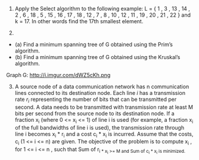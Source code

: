 1. Apply the Select algorithm to the following example: L = { 1 , 3 , 13 , 14 , 2 , 6 , 18 , 5 , 15 , 16 , 17 , 18 , 12 , 7 , 8 , 10 , 12 , 11 , 19 , 20 , 21 , 22 } and k = 17. In other words find the 17th smallest element.

2.
  - (a) Find a minimum spanning tree of G obtained using the Prim’s algorithm.
  - (b) Find a minimum spanning tree of G obtained using the Kruskal’s algorithm.
  
  Graph G: http://i.imgur.com/dWZ5cKh.png
  
3. A source node of a data communication network has n communication lines connected to its destination node. Each line *i* has a transmission  rate *r<sub>i</sub>* representing  the  number  of  bits that can be transmitted per second.  A data needs to be transmitted with transmission rate at least M bits per second  from  the  source  node  to  its  destination  node.   If  a  fraction x<sub>i</sub> (where 0 <= x<sub>i</sub> <= 1) of line i is used (for example, a fraction x<sub>i</sub> of the full bandwidths of line i is used), the transmission rate through line i becomes x<sub>i</sub> * r<sub>i</sub> and a cost c<sub>i</sub> * x<sub>i</sub> is incurred.  Assume that the costs, c<sub>i</sub> (1 <= i <= n) are given.  The objective of the problem is to compute x<sub>i</sub> , for 1 <= i <= n , such that Sum of r<sub>i * x<sub>i</sub> >= M and Sum of c<sub>i</sub> * x<sub>i</sub> is minimized.




